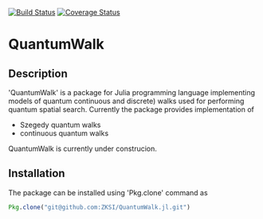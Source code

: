 [![Build Status](https://travis-ci.org/QuantumWalks/QuantumWalk.jl.svg?branch=master)](https://travis-ci.org/ZKSI/QuantumWalk.jl)
[![Coverage Status](https://coveralls.io/repos/github/QuantumWalks/QuantumWalk.jl/badge.svg?branch=master)](https://coveralls.io/github/QuantumWalks/QuantumWalk.jl?branch=master)

# QuantumWalk

## Description

'QuantumWalk' is a package for Julia programming language implementing models
of quantum continuous and discrete) walks used for performing quantum spatial
search.  Currently the package provides implementation of
* Szegedy quantum walks
* continuous quantum walks

QuantumWalk is currently under construcion.

## Installation

The package can be installed using 'Pkg.clone' command as
```julia 
Pkg.clone("git@github.com:ZKSI/QuantumWalk.jl.git")
```
